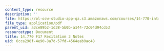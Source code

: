 ```yaml
---
content_type: resource
description: ''
file: https://ol-ocw-studio-app-qa.s3.amazonaws.com/courses/14-770-introduction-to-political-economy-fall-2017/6cca298f4e908a7d57fd4564eab0ac48_MIT14_770F17_rec3.pdf
file_type: application/pdf
parent_uid: a3ce89b2-1d38-5b0b-a144-72c04d94cd53
resourcetype: Document
title: 14.770 F17 Recitation 3 Notes
uid: 6cca298f-4e90-8a7d-57fd-4564eab0ac48
---
```

